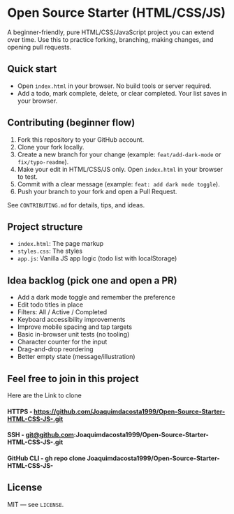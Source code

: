 # Open Source Starter (HTML/CSS/JS)

A beginner-friendly, pure HTML/CSS/JavaScript project you can extend over time. Use this to practice forking, branching, making changes, and opening pull requests.

## Quick start

- Open `index.html` in your browser. No build tools or server required.
- Add a todo, mark complete, delete, or clear completed. Your list saves in your browser.

## Contributing (beginner flow)

1. Fork this repository to your GitHub account.
2. Clone your fork locally.
3. Create a new branch for your change (example: `feat/add-dark-mode` or `fix/typo-readme`).
4. Make your edit in HTML/CSS/JS only. Open `index.html` in your browser to test.
5. Commit with a clear message (example: `feat: add dark mode toggle`).
6. Push your branch to your fork and open a Pull Request.

See `CONTRIBUTING.md` for details, tips, and ideas.

## Project structure

- `index.html`: The page markup
- `styles.css`: The styles
- `app.js`: Vanilla JS app logic (todo list with localStorage)

## Idea backlog (pick one and open a PR)

- Add a dark mode toggle and remember the preference
- Edit todo titles in place
- Filters: All / Active / Completed
- Keyboard accessibility improvements
- Improve mobile spacing and tap targets
- Basic in-browser unit tests (no tooling)
- Character counter for the input
- Drag-and-drop reordering
- Better empty state (message/illustration)

## Feel free to join in this project

Here are the Link to clone
#### HTTPS - https://github.com/Joaquimdacosta1999/Open-Source-Starter-HTML-CSS-JS-.git
#### SSH - git@github.com:Joaquimdacosta1999/Open-Source-Starter-HTML-CSS-JS-.git
#### GitHub CLI - gh repo clone Joaquimdacosta1999/Open-Source-Starter-HTML-CSS-JS-

## License

MIT — see `LICENSE`.

